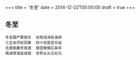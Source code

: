 +++
title = '冬至'
date = 2014-12-22T00:00:00
draft = true
+++
## 冬至

```text
冬至霜严雾锁天  妆残泪浅有谁妍
三生未尽轮回事  四十初登苦乐船
总是痴癫贪夜酒  曾因懊悔忘英年
情渊恨海皆成错  世界从头又纪元
```

